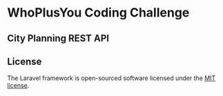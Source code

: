 
# WhoPlusYou Coding Challenge	
## City Planning REST API 
## License

The Laravel framework is open-sourced software licensed under the [MIT license](https://opensource.org/licenses/MIT).
